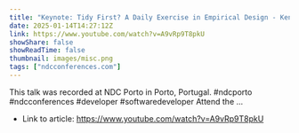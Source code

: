 ```yaml
---
title: "Keynote: Tidy First? A Daily Exercise in Empirical Design - Kent Beck - NDC Porto 2024"
date: 2025-01-14T14:27:12Z
link: https://www.youtube.com/watch?v=A9vRp9T8pkU
showShare: false
showReadTime: false
thumbnail: images/misc.png
tags: ["ndcconferences.com"]
---
```

This talk was recorded at NDC Porto in Porto, Portugal. #ndcporto #ndcconferences #developer #softwaredeveloper Attend the ...

- Link to article: https://www.youtube.com/watch?v=A9vRp9T8pkU